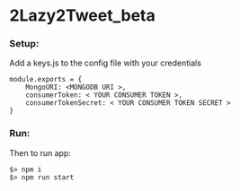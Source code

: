 # 2Lazy2Tweet_beta

### Setup:
Add a keys.js to the config file with your credentials
```
module.exports = {
    MongoURI: <MONGODB URI >,
    consumerToken: < YOUR CONSUMER TOKEN >,
    consumerTokenSecret: < YOUR CONSUMER TOKEN SECRET >
}
```

### Run:
Then to run app:
```
$> npm i
$> npm run start
```
